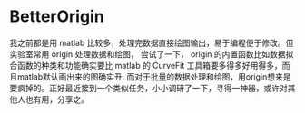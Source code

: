 # BetterOrigin

我之前都是用 matlab 比较多，处理完数据直接绘图输出，易于编程便于修改。但实验室常用 origin 处理数据和绘图， 尝试了一下， origin 的内置函数比如数据拟合函数的种类和功能确实要比 matlab 的 CurveFit 工具箱要多得多好用得多，而且matlab默认画出来的图确实丑. 而对于批量的数据处理和绘图，用origin想来是要疯掉的。正好最近接到一个类似任务，小小调研了一下，寻得一神器，或许对其他人也有用，分享之。
